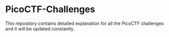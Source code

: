 # PicoCTF-Challenges

This repository contains detailed explanation for all the PicoCTF challenges and it will be updated constantly.

